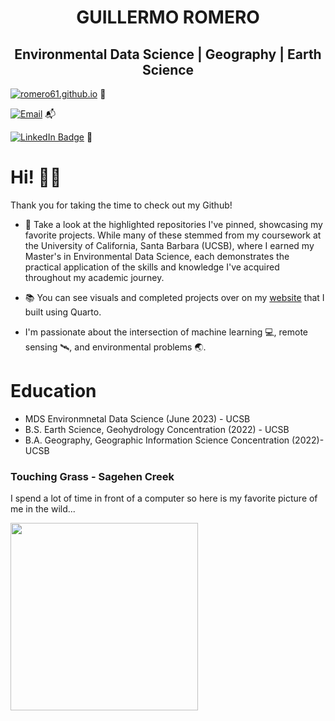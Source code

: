 
<h1 align="center"> GUILLERMO ROMERO </h1>

<h2 align="center"> Environmental Data Science | Geography | Earth Science </h2>


[![romero61.github.io](https://img.shields.io/badge/Website-romero61.github.io-blue)](https://romero61.github.io/) 📝 


[![Email](https://img.shields.io/badge/Email-romero61%40bren.ucsb.edu-blue)](mailto:romero61@bren.ucsb.edu) 📬 


[![LinkedIn Badge](https://img.shields.io/badge/LinkedIn-0A66C2?logo=linkedin&logoColor=fff&style=for-the-badge)](https://www.linkedin.com/in/romero61/) 🔗

              
# Hi! 👋🏽
Thank you for taking the time to check out my Github! 

- 📌 Take a look at the highlighted repositories I've pinned, showcasing my favorite projects. While many of these stemmed from my coursework at the University of California, Santa Barbara (UCSB), where I earned my Master's in Environmental Data Science, each demonstrates the practical application of the skills and knowledge I've acquired throughout my academic journey. 

- 📚 You can see visuals and completed projects over on my [website](https://romero61.github.io/projects.html) that I built using Quarto.

-  I'm passionate about the intersection of machine learning  💻, remote sensing 🛰, and environmental problems 🌏.

# Education
- MDS  Environmnetal Data Science (June 2023) - UCSB
- B.S. Earth Science, Geohydrology Concentration (2022) - UCSB
- B.A. Geography, Geographic Information Science Concentration (2022)- UCSB

### Touching Grass - Sagehen Creek
I spend a lot of time in front of a computer so here is my favorite picture of me in the wild...

<img align="center" src="https://github.com/romero61/romero61/blob/main/IMG_1368.jpg" width="300">

<!--
**romero61/romero61** is a ✨ _special_ ✨ repository because its `README.md` (this file) appears on your GitHub profile.

Here are some ideas to get you started:

- 🔭 I’m currently working on ...
- 🌱 I’m currently learning ...
- 👯 I’m looking to collaborate on ...
- 🤔 I’m looking for help with ...
- 💬 Ask me about ...
- 📫 How to reach me: ...
- 😄 Pronouns: ...
- ⚡ Fun fact: ...
-->
